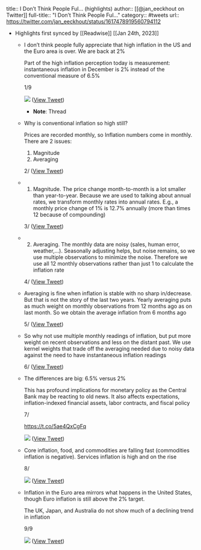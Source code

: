 title:: I Don’t Think People Ful... (highlights)
author:: [[@jan_eeckhout on Twitter]]
full-title:: "I Don’t Think People Ful..."
category:: #tweets
url:: https://twitter.com/jan_eeckhout/status/1617478919560794112

- Highlights first synced by [[Readwise]] [[Jan 24th, 2023]]
	- I don’t think people fully appreciate that high inflation in the US and the Euro area is over. We are back at 2%
	  
	  Part of the high inflation perception today is measurement: instantaneous inflation in December is 2% instead of the conventional measure of 6.5%
	  
	  1/9 
	  
	  ![](https://pbs.twimg.com/media/FnJsV05WQAAbfaH.jpg) ([View Tweet](https://twitter.com/jan_eeckhout/status/1617478919560794112))
		- **Note**: Thread
	- Why is conventional inflation so high still?
	  
	  Prices are recorded monthly, so Inflation numbers come in monthly. There are 2 issues: 
	  1. Magnitude
	  2. Averaging
	  
	  2/ ([View Tweet](https://twitter.com/jan_eeckhout/status/1617478923314515968))
	- 1. Magnitude. The price change month-to-month is a lot smaller than year-to-year. Because we are used to talking about annual rates, we transform monthly rates into annual rates. E.g., a monthly price change of 1% is 12.7% annually (more than times 12 because of compounding)
	  
	  3/ ([View Tweet](https://twitter.com/jan_eeckhout/status/1617478924509872128))
	- 2. Averaging. The monthly data are noisy (sales, human error, weather,…). Seasonally adjusting helps, but noise remains, so we use multiple observations to minimize the noise. Therefore we use all 12 monthly observations rather than just 1 to calculate the inflation rate
	  
	  4/ ([View Tweet](https://twitter.com/jan_eeckhout/status/1617478925671698433))
	- Averaging is fine when inflation is stable with no sharp in/decrease. But that is not the story of the last two years. Yearly averaging puts as much weight on monthly observations from 12 months ago as on last month. So we obtain the average inflation from 6 months ago
	  
	  5/ ([View Tweet](https://twitter.com/jan_eeckhout/status/1617478926850211842))
	- So why not use multiple monthly readings of inflation, but put more weight on recent observations and less on the distant past. We use kernel weights that trade off the averaging needed due to noisy data against the need to have instantaneous inflation readings
	  
	  6/ ([View Tweet](https://twitter.com/jan_eeckhout/status/1617478928297517057))
	- The differences are big: 6.5% versus 2%
	  
	  This has profound implications for monetary policy as the Central Bank may be reacting to old news. It also affects expectations, inflation-indexed financial assets,  labor contracts, and fiscal policy
	  
	  7/
	  
	  https://t.co/5ae4QxCgFq 
	  
	  ![](https://pbs.twimg.com/media/FnJuWghXkAAg1ml.png) ([View Tweet](https://twitter.com/jan_eeckhout/status/1617478930398871552))
	- Core inflation, food, and commodities are falling fast (commodities inflation is negative). Services inflation is high and on the rise
	  
	  8/ 
	  
	  ![](https://pbs.twimg.com/media/FnJuugFWIAAP5KW.jpg) ([View Tweet](https://twitter.com/jan_eeckhout/status/1617478932927860738))
	- Inflation in the Euro area mirrors what happens in the United States, though Euro inflation is still above the 2% target.
	  
	  The UK, Japan, and Australia do not show much of a declining trend in inflation
	  
	  9/9 
	  
	  ![](https://pbs.twimg.com/media/FnJu8UaWAAEnjkW.jpg) ([View Tweet](https://twitter.com/jan_eeckhout/status/1617478935134232576))
